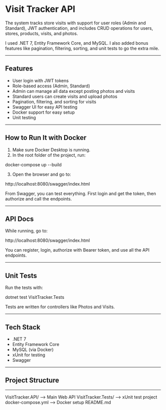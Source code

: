 # Visit Tracker API

 The system tracks store visits with support for user roles (Admin and Standard), JWT authentication, and includes CRUD operations for users, stores, products, visits, and photos.

I used .NET 7, Entity Framework Core, and MySQL. I also added bonus features like pagination, filtering, sorting, and unit tests to go the extra mile.

---

## Features

- User login with JWT tokens
- Role-based access (Admin, Standard)
- Admin can manage all data except posting photos and visits
- Standard users can create visits and upload photos
- Pagination, filtering, and sorting for visits
- Swagger UI for easy API testing
- Docker support for easy setup
- Unit testing 

---

## How to Run It with Docker

1. Make sure Docker Desktop is running.
2. In the root folder of the project, run:


docker-compose up --build


3. Open the browser and go to:


http://localhost:8080/swagger/index.html


From Swagger, you can test everything. First login and get the token, then authorize and call the endpoints.

---

## API Docs

While running, go to:

http://localhost:8080/swagger/index.html


You can register, login, authorize with Bearer token, and use all the API endpoints.

---

## Unit Tests

Run the tests with:

dotnet test VisitTracker.Tests


Tests are written for controllers like Photos and Visits.

---

## Tech Stack

- .NET 7
- Entity Framework Core
- MySQL (via Docker)
- xUnit for testing
- Swagger

---

## Project Structure
---
VisitTracker.API/         --> Main Web API
VisitTracker.Tests/       --> xUnit test project
docker-compose.yml        --> Docker setup
README.md

